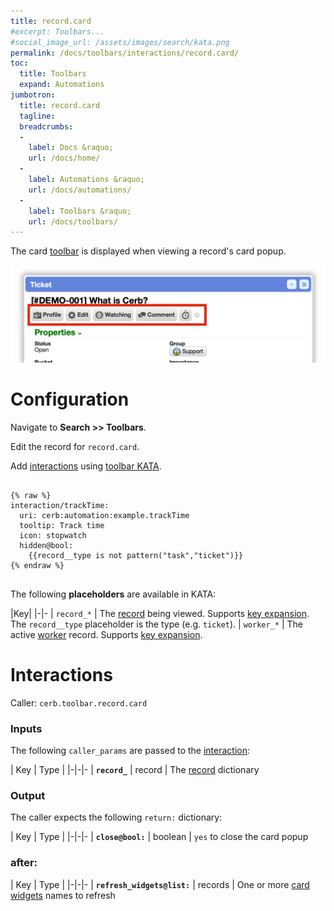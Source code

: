 ```yaml
---
title: record.card
#excerpt: Toolbars...
#social_image_url: /assets/images/search/kata.png
permalink: /docs/toolbars/interactions/record.card/
toc:
  title: Toolbars
  expand: Automations
jumbotron:
  title: record.card
  tagline: 
  breadcrumbs:
  -
    label: Docs &raquo;
    url: /docs/home/
  -
    label: Automations &raquo;
    url: /docs/automations/
  -
    label: Toolbars &raquo;
    url: /docs/toolbars/
---
```


The card [toolbar](/docs/toolbars/) is displayed when viewing a record's card popup.

<div class="cerb-screenshot">
<img src="/assets/images/docs/toolbars/record-card.png" class="screenshot">
</div>

# Configuration

Navigate to **Search >> Toolbars**.

Edit the record for `record.card`.

Add [interactions](/docs/automations/triggers/interaction.worker/) using [toolbar KATA](/docs/toolbars/#kata).

<pre>
<code class="language-cerb">
{% raw %}
interaction/trackTime:
  uri: cerb:automation:example.trackTime
  tooltip: Track time
  icon: stopwatch
  hidden@bool:
    {{record__type is not pattern("task","ticket")}}
{% endraw %}
</code>
</pre>

The following **placeholders** are available in KATA:

|Key|
|-|-
| `record_*` | The [record](/docs/records/types/) being viewed. Supports [key expansion](/docs/bots/behaviors/dictionaries/key-expansion/). The `record__type` placeholder is the type (e.g. `ticket`).
| `worker_*` | The active [worker](/docs/records/types/worker/) record. Supports [key expansion](/docs/bots/behaviors/dictionaries/key-expansion/).

# Interactions

Caller: `cerb.toolbar.record.card`

### Inputs

The following `caller_params` are passed to the [interaction](/docs/automations/triggers/interaction.worker/):

| Key | Type |
|-|-|-
| **`record_`** | record | The [record](/docs/records/types/) dictionary

### Output

The caller expects the following `return:` dictionary:

| Key | Type |
|-|-|-
| **`close@bool:`** | boolean | `yes` to close the card popup

### after:

| Key | Type |
|-|-|-
| **`refresh_widgets@list:`** | records | One or more [card widgets](/docs/records/types/card_widget/) names to refresh
